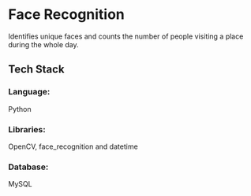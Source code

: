 # Face Recognition
Identifies unique faces and counts the number of people visiting a place during the whole day.

## Tech Stack
### Language: 
Python
### Libraries:
OpenCV, face_recognition and datetime
### Database:
MySQL
